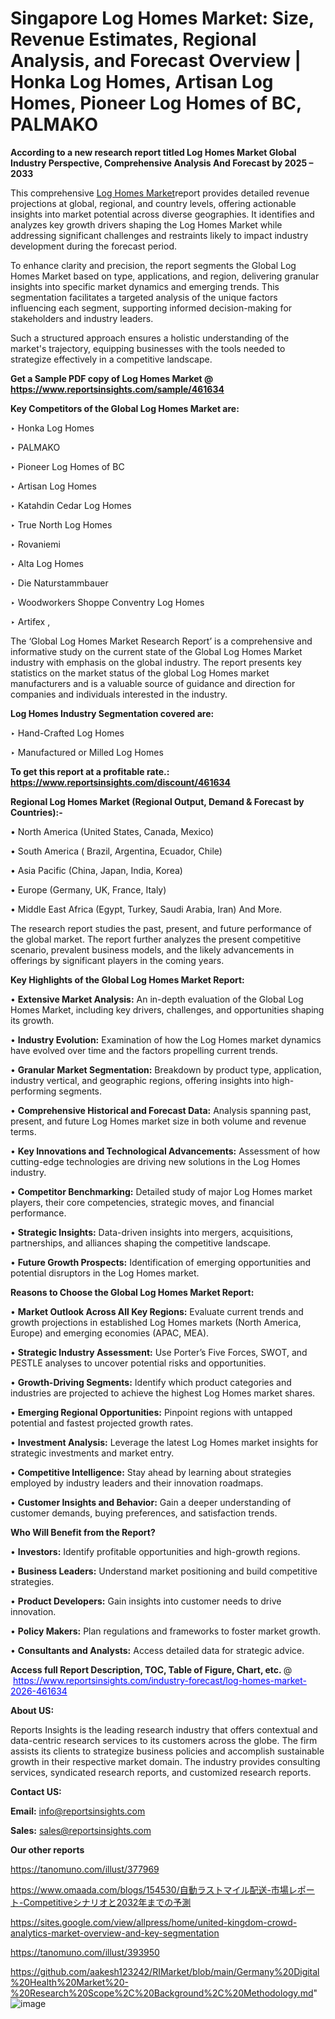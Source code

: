# Singapore Log Homes Market: Size, Revenue Estimates, Regional Analysis, and Forecast Overview | Honka Log Homes, Artisan Log Homes, Pioneer Log Homes of BC, PALMAKO

<strong>According to a new research report titled Log Homes Market Global Industry Perspective, Comprehensive Analysis And Forecast by 2025 – 2033</strong>

This comprehensive <a href=https://www.reportsinsights.com/sample/461634>Log Homes Market</a>report provides detailed revenue projections at global, regional, and country levels, offering actionable insights into market potential across diverse geographies. It identifies and analyzes key growth drivers shaping the Log Homes Market while addressing significant challenges and restraints likely to impact industry development during the forecast period.

To enhance clarity and precision, the report segments the Global Log Homes Market based on type, applications, and region, delivering granular insights into specific market dynamics and emerging trends. This segmentation facilitates a targeted analysis of the unique factors influencing each segment, supporting informed decision-making for stakeholders and industry leaders.

Such a structured approach ensures a holistic understanding of the market's trajectory, equipping businesses with the tools needed to strategize effectively in a competitive landscape.

<strong>Get a Sample PDF copy of Log Homes Market </strong><strong>@<a href=https://www.reportsinsights.com/sample/461634 style=color:#0000ff;> https://www.reportsinsights.com/sample/461634</a></strong></font>

<strong>Key Competitors of the Global Log Homes Market are:</strong>

‣ Honka Log Homes

‣ PALMAKO

‣ Pioneer Log Homes of BC

‣ Artisan Log Homes

‣ Katahdin Cedar Log Homes

‣ True North Log Homes

‣ Rovaniemi 

‣ Alta Log Homes

‣ Die Naturstammbauer

‣ Woodworkers Shoppe Conventry Log Homes

‣ Artifex ,

The ‘Global Log Homes Market Research Report’ is a comprehensive and informative study on the current state of the Global Log Homes Market industry with emphasis on the global industry. The report presents key statistics on the market status of the global Log Homes market manufacturers and is a valuable source of guidance and direction for companies and individuals interested in the industry.

<strong>Log Homes Industry Segmentation covered are:</strong>

‣ Hand-Crafted Log Homes

‣ Manufactured or Milled Log Homes

<strong>To get this report at a profitable rate.: <a href=https://www.reportsinsights.com/discount/461634 style=color:#0000ff;>https://www.reportsinsights.com/discount/461634</a></strong></font>

<strong>Regional Log Homes Market (Regional Output, Demand &amp; Forecast by Countries):-</strong>

• North America (United States, Canada, Mexico)

• South America ( Brazil, Argentina, Ecuador, Chile)

• Asia Pacific (China, Japan, India, Korea)

• Europe (Germany, UK, France, Italy)

• Middle East Africa (Egypt, Turkey, Saudi Arabia, Iran) And More.

The research report studies the past, present, and future performance of the global market. The report further analyzes the present competitive scenario, prevalent business models, and the likely advancements in offerings by significant players in the coming years.

<strong>Key Highlights of the Global Log Homes Market Report:</strong>

• <strong>Extensive Market Analysis:</strong> An in-depth evaluation of the Global Log Homes Market, including key drivers, challenges, and opportunities shaping its growth.

• <strong>Industry Evolution:</strong> Examination of how the Log Homes market dynamics have evolved over time and the factors propelling current trends.

• <strong>Granular Market Segmentation:</strong> Breakdown by product type, application, industry vertical, and geographic regions, offering insights into high-performing segments.

• <strong>Comprehensive Historical and Forecast Data:</strong> Analysis spanning past, present, and future Log Homes market size in both volume and revenue terms.

• <strong>Key Innovations and Technological Advancements:</strong> Assessment of how cutting-edge technologies are driving new solutions in the Log Homes industry.

• <strong>Competitor Benchmarking:</strong> Detailed study of major Log Homes market players, their core competencies, strategic moves, and financial performance.

• <strong>Strategic Insights:</strong> Data-driven insights into mergers, acquisitions, partnerships, and alliances shaping the competitive landscape.

• <strong>Future Growth Prospects:</strong> Identification of emerging opportunities and potential disruptors in the Log Homes market.

<strong>Reasons to Choose the Global Log Homes Market Report:</strong>

• <strong>Market Outlook Across All Key Regions:</strong> Evaluate current trends and growth projections in established Log Homes markets (North America, Europe) and emerging economies (APAC, MEA).

• <strong>Strategic Industry Assessment:</strong> Use Porter’s Five Forces, SWOT, and PESTLE analyses to uncover potential risks and opportunities.

• <strong>Growth-Driving Segments:</strong> Identify which product categories and industries are projected to achieve the highest Log Homes market shares.

• <strong>Emerging Regional Opportunities:</strong> Pinpoint regions with untapped potential and fastest projected growth rates.

• <strong>Investment Analysis:</strong> Leverage the latest Log Homes market insights for strategic investments and market entry.

• <strong>Competitive Intelligence:</strong> Stay ahead by learning about strategies employed by industry leaders and their innovation roadmaps.

• <strong>Customer Insights and Behavior:</strong> Gain a deeper understanding of customer demands, buying preferences, and satisfaction trends.

<strong>Who Will Benefit from the Report?</strong>

• <strong>Investors:</strong> Identify profitable opportunities and high-growth regions.

• <strong>Business Leaders:</strong> Understand market positioning and build competitive strategies.

• <strong>Product Developers:</strong> Gain insights into customer needs to drive innovation.

• <strong>Policy Makers:</strong> Plan regulations and frameworks to foster market growth.

• <strong>Consultants and Analysts:</strong> Access detailed data for strategic advice.
</ul>
<strong>Access full Report Description, TOC, Table of Figure, Chart, etc. </strong>@  <a href=https://www.reportsinsights.com/industry-forecast/log-homes-market-2026-461634 style=color:#0000ff;>https://www.reportsinsights.com/industry-forecast/log-homes-market-2026-461634</a></font>

<strong><strong>About US</strong>:</strong>

Reports Insights is the leading research industry that offers contextual and data-centric research services to its customers across the globe. The firm assists its clients to strategize business policies and accomplish sustainable growth in their respective market domain. The industry provides consulting services, syndicated research reports, and customized research reports.

<strong>Contact US:</strong>

<p class=""""><b>Email:</b> <a href=mailto:info@reportsinsights.com>info@reportsinsights.com</a></p>
<p class=""""><b>Sales:</b> <a href=mailto:sales@reportsinsights.com>sales@reportsinsights.com</a></p>

<strong>Our other reports</strong>

<a href=https://tanomuno.com/illust/377969>https://tanomuno.com/illust/377969</a>

<a href=https://www.omaada.com/blogs/154530/自動ラストマイル配送-市場レポート-Competitiveシナリオと2032年までの予測>https://www.omaada.com/blogs/154530/自動ラストマイル配送-市場レポート-Competitiveシナリオと2032年までの予測</a>

<a href=https://sites.google.com/view/allpress/home/united-kingdom-crowd-analytics-market-overview-and-key-segmentation>https://sites.google.com/view/allpress/home/united-kingdom-crowd-analytics-market-overview-and-key-segmentation</a>

<a href=https://tanomuno.com/illust/393950>https://tanomuno.com/illust/393950</a>

<a href=https://github.com/aakesh123242/RIMarket/blob/main/Germany%20Digital%20Health%20Market%20-%20Research%20Scope%2C%20Background%2C%20Methodology.md>https://github.com/aakesh123242/RIMarket/blob/main/Germany%20Digital%20Health%20Market%20-%20Research%20Scope%2C%20Background%2C%20Methodology.md</a>"
![image](https://github.com/user-attachments/assets/6f9cb7f6-6410-484b-ab03-51b807c15863)
